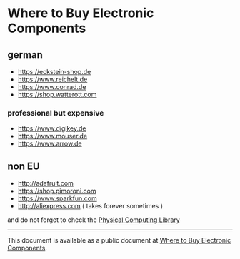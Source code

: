 # Where to Buy Electronic Components

## german

- https://eckstein-shop.de
- https://www.reichelt.de
- https://www.conrad.de
- https://shop.watterott.com

### professional but expensive

- https://www.digikey.de
- https://www.mouser.de
- https://www.arrow.de

## non EU

- http://adafruit.com
- https://shop.pimoroni.com
- https://www.sparkfun.com
- http://aliexpress.com ( takes forever sometimes )

and do not forget to check the [Physical Computing Library](http://pcl.digitalmedia-bremen.de)

---

This document is available as a public document at [Where to Buy Electronic Components](http://dm-hb.de/dmwtbec).
